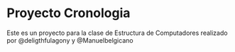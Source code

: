 # Proyecto Cronologia
Este es un proyecto para la clase de Estructura de Computadores realizado por @deligthfulagony y @Manuelbelgicano
